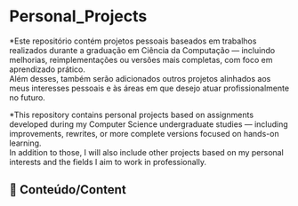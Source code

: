 # Personal_Projects

*Este repositório contém projetos pessoais baseados em trabalhos realizados durante a graduação em Ciência da Computação — incluindo melhorias, reimplementações ou versões mais completas, com foco em aprendizado prático.  
Além desses, também serão adicionados outros projetos alinhados aos meus interesses pessoais e às áreas em que desejo atuar profissionalmente no futuro.

*This repository contains personal projects based on assignments developed during my Computer Science undergraduate studies — including improvements, rewrites, or more complete versions focused on hands-on learning.  
In addition to those, I will also include other projects based on my personal interests and the fields I aim to work in professionally.

## 📁 Conteúdo/Content
